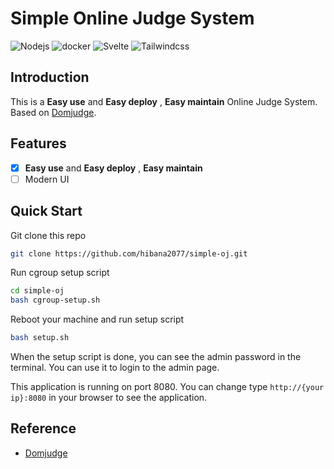 <!--
 * @Author: hibana2077 hibana2077@gmail.com
 * @Date: 2023-01-14 16:59:36
 * @LastEditors: hibana2077 hibana2077@gmail.com
 * @LastEditTime: 2024-01-06 01:20:11
 * @FilePath: \NTTU-new-gen-judge-system\README.md
 * @Description: 这是默认设置,请设置`customMade`, 打开koroFileHeader查看配置 进行设置: https://github.com/OBKoro1/koro1FileHeader/wiki/%E9%85%8D%E7%BD%AE
-->
# Simple Online Judge System

![Nodejs](https://img.shields.io/badge/Nodejs-18.15.0-339933?style=plastic-square&logo=Node.js)
![docker](https://img.shields.io/badge/docker-20.10.8-2496ED?style=plastic-square&logo=docker)
![Svelte](https://img.shields.io/badge/Svelte-3.44.0-FF3E00?style=plastic-square&logo=Svelte)
![Tailwindcss](https://img.shields.io/badge/Tailwindcss-2.2.17-38B2AC?style=plastic-square&logo=Tailwind%20CSS)

## Introduction

This is a **Easy use** and **Easy deploy** , **Easy maintain** Online Judge System. Based on [Domjudge](https://www.domjudge.org/).

## Features

- [x] **Easy use** and **Easy deploy** , **Easy maintain**
- [ ] Modern UI

## Quick Start

Git clone this repo

```bash
git clone https://github.com/hibana2077/simple-oj.git
```

Run cgroup setup script

```bash
cd simple-oj
bash cgroup-setup.sh
```

Reboot your machine and run setup script

```bash
bash setup.sh
```

When the setup script is done, you can see the admin password in the terminal. You can use it to login to the admin page.

This application is running on port 8080. You can change type `http://{your ip}:8080` in your browser to see the application.

## Reference

- [Domjudge](https://www.domjudge.org/)